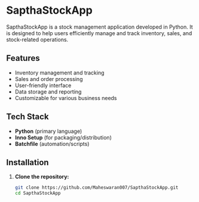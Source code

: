 # SapthaStockApp

SapthaStockApp is a stock management application developed in Python. It is designed to help users efficiently manage and track inventory, sales, and stock-related operations.

## Features

- Inventory management and tracking
- Sales and order processing
- User-friendly interface
- Data storage and reporting
- Customizable for various business needs

## Tech Stack

- **Python** (primary language)
- **Inno Setup** (for packaging/distribution)
- **Batchfile** (automation/scripts)

## Installation

1. **Clone the repository:**
   ```bash
   git clone https://github.com/Maheswaran007/SapthaStockApp.git
   cd SapthaStockApp
